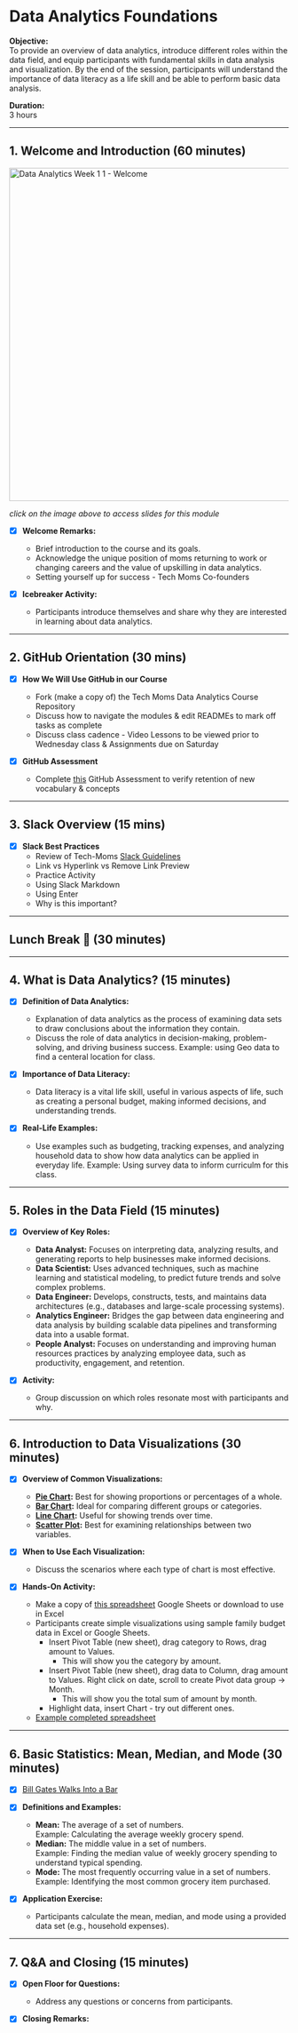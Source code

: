 # Data Analytics Foundations

**Objective:**  
To provide an overview of data analytics, introduce different roles within the data field, and equip participants with fundamental skills in data analysis and visualization. By the end of the session, participants will understand the importance of data literacy as a life skill and be able to perform basic data analysis.

**Duration:**  
3 hours

---

## 1. Welcome and Introduction (60 minutes)

<a href="https://docs.google.com/presentation/d/1CauUd8HEzGUD_bZ-PEpwGIISzKvPK_qSCJn7QJPcRHA/edit?usp=sharing">
  <img src="https://github.com/user-attachments/assets/6c7c4e6a-c8f0-4dd5-aa9b-8509b6054223" alt="Data Analytics Week 1 1 - Welcome" width="600"/>
</a>

_click on the image above to access slides for this module_

- [x] **Welcome Remarks:**
  - Brief introduction to the course and its goals.
  - Acknowledge the unique position of moms returning to work or changing careers and the value of upskilling in data analytics.
  - Setting yourself up for success - Tech Moms Co-founders 
  

- [x] **Icebreaker Activity:**
  - Participants introduce themselves and share why they are interested in learning about data analytics.

---

## 2. GitHub Orientation (30 mins)

- [x] **How We Will Use GitHub in our Course**
  - Fork (make a copy of) the Tech Moms Data Analytics Course Repository 
  - Discuss how to navigate the modules & edit READMEs to mark off tasks as complete
  - Discuss class cadence - Video Lessons to be viewed prior to Wednesday class & Assignments due on Saturday
     
- [x] **GitHub Assessment**
  - Complete [this](https://docs.google.com/forms/d/e/1FAIpQLSe8zGsKVqqL8pulsJSrxoh0jO_WQThD9iVjX7EruDcE2gz76Q/viewform) GitHub Assessment to verify retention of new vocabulary & concepts
 
----

## 3. Slack Overview (15 mins)

- [x] **Slack Best Practices**
    - Review of Tech-Moms [Slack Guidelines](https://docs.google.com/document/d/1g7nEFyEZe8AvSan-bbYAuvJorYvHSdoX55urAGQO_iI/edit?usp=sharing)
    - Link vs Hyperlink vs Remove Link Preview
    - Practice Activity
    - Using Slack Markdown
    - Using Enter
    - Why is this important?  

-----

## Lunch Break 🌮 (30 minutes)

---

## 4. What is Data Analytics? (15 minutes)

- [x] **Definition of Data Analytics:**
  - Explanation of data analytics as the process of examining data sets to draw conclusions about the information they contain.
  - Discuss the role of data analytics in decision-making, problem-solving, and driving business success. Example: using Geo data to find a centeral location for class.

- [x] **Importance of Data Literacy:**
  - Data literacy is a vital life skill, useful in various aspects of life, such as creating a personal budget, making informed decisions, and understanding trends.

- [x] **Real-Life Examples:**
  - Use examples such as budgeting, tracking expenses, and analyzing household data to show how data analytics can be applied in everyday life. Example: Using survey data to inform curriculm for this class. 

---

## 5. Roles in the Data Field (15 minutes)

- [x] **Overview of Key Roles:**
  - **Data Analyst:** Focuses on interpreting data, analyzing results, and generating reports to help businesses make informed decisions.
  - **Data Scientist:** Uses advanced techniques, such as machine learning and statistical modeling, to predict future trends and solve complex problems.
  - **Data Engineer:** Develops, constructs, tests, and maintains data architectures (e.g., databases and large-scale processing systems).
  - **Analytics Engineer:** Bridges the gap between data engineering and data analysis by building scalable data pipelines and transforming data into a usable format.
  - **People Analyst:** Focuses on understanding and improving human resources practices by analyzing employee data, such as productivity, engagement, and retention.

- [x] **Activity:**
  - Group discussion on which roles resonate most with participants and why.

---

## 6. Introduction to Data Visualizations (30 minutes)

- [x] **Overview of Common Visualizations:**
  - **[Pie Chart](https://www.storytellingwithdata.com/blog/2020/5/14/what-is-a-pie-chart):** Best for showing proportions or percentages of a whole.
  - **[Bar Chart](https://www.storytellingwithdata.com/blog/2020/2/19/what-is-a-bar-chart):** Ideal for comparing different groups or categories.
  - **[Line Chart](https://www.storytellingwithdata.com/blog/2020/3/24/what-is-a-line-graph):** Useful for showing trends over time.
  - **[Scatter Plot](https://www.storytellingwithdata.com/blog/2020/5/27/what-is-a-scatterplot):** Best for examining relationships between two variables.

- [x] **When to Use Each Visualization:**
  - Discuss the scenarios where each type of chart is most effective.

- [x] **Hands-On Activity:**
  - Make a copy of [this spreadsheet](https://docs.google.com/spreadsheets/d/1Wx1jsHZEqfdixNXH972T1NU4olafySPUwhrIbJ6sEAY/edit?usp=sharing) Google Sheets or download to use in Excel
  - Participants create simple visualizations using sample family budget data in Excel or Google Sheets.
     - Insert Pivot Table (new sheet), drag category to Rows, drag amount to Values. 
        - This will show you the category by amount. 
     - Insert Pivot Table (new sheet), drag data to Column, drag amount to Values. Right click on date, scroll to create Pivot data group -> Month.
        - This will show you the total sum of amount by month. 
     - Highlight data, insert Chart - try out different ones.
  - [Example completed spreadsheet](https://docs.google.com/spreadsheets/d/1lIW05vgnTm16NF8w24sCgM_x3EKvqwdKwhORIPXnmOM/edit?gid=762388016#gid=762388016)

---

## 6. Basic Statistics: Mean, Median, and Mode (30 minutes)

- [x] [Bill Gates Walks Into a Bar](https://introductorystats.wordpress.com/2011/09/04/when-bill-gates-walks-into-a-bar/)

- [x] **Definitions and Examples:**
  - **Mean:** The average of a set of numbers.  
    Example: Calculating the average weekly grocery spend.
  - **Median:** The middle value in a set of numbers.  
    Example: Finding the median value of weekly grocery spending to understand typical spending.
  - **Mode:** The most frequently occurring value in a set of numbers.  
    Example: Identifying the most common grocery item purchased.

- [x] **Application Exercise:**
  - Participants calculate the mean, median, and mode using a provided data set (e.g., household expenses).

---

## 7. Q&A and Closing (15 minutes)

- [x] **Open Floor for Questions:**
  - Address any questions or concerns from participants.
  
- [x] **Closing Remarks:**
